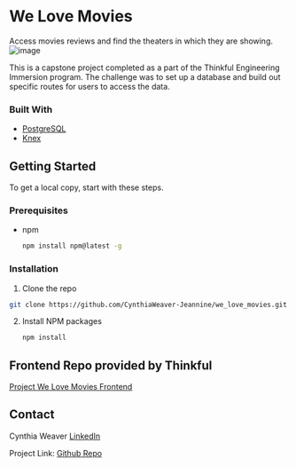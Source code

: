 
# We Love Movies 
Access movies reviews and find the theaters in which they are showing.
<br/>
![image](https://github.com/CynthiaWeaver-Jeannine/we_love_movies/assets/132491873/feafdc79-6f05-4cb2-8b0e-e5a2ff280ad9)

This is a capstone project completed as a part of the Thinkful Engineering Immersion program.
The challenge was to set up a database and build out specific routes for users to access the data. 


### Built With
* [PostgreSQL](https://www.postgresql.org/)
* [Knex](https://knexjs.org/)


## Getting Started

To get a local copy, start with these steps.

### Prerequisites
* npm
  ```sh
  npm install npm@latest -g
  ```

### Installation
1.  Clone the repo
   ```sh
  git clone https://github.com/CynthiaWeaver-Jeannine/we_love_movies.git
   ```
2. Install NPM packages
   ```sh
   npm install
   ```
## Frontend Repo provided by Thinkful
[Project We Love Movies Frontend](https://github.com/dakotawatkins/project-we-love-movies-frontend) 
## Contact

Cynthia Weaver [LinkedIn](linkedin.com/in/cynthiajweaver-dev)

Project Link: [Github Repo](https://github.com/CynthiaWeaver-Jeannine/we_love_movies) 
